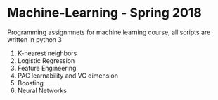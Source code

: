 # Machine-Learning - Spring 2018
Programming assignmnets for machine learning course, all scripts are written in python 3
1. K-nearest neighbors
2. Logistic Regression
3. Feature Engineering
4. PAC learnability and VC dimension
5. Boosting
6. Neural Networks
